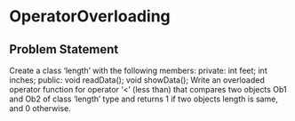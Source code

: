 # OperatorOverloading
## Problem Statement
Create a class ‘length’ with the following members:
private:
int feet;
int inches;
public:
void readData();
void showData();
Write an overloaded operator function for operator ‘<’ (less than) that compares
two objects Ob1 and Ob2 of class ‘length’ type and returns 1 if two objects length is
same, and 0 otherwise.
